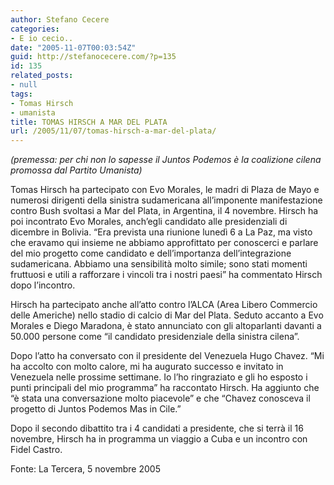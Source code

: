 ```yaml
---
author: Stefano Cecere
categories:
- E io cecio..
date: "2005-11-07T00:03:54Z"
guid: http://stefanocecere.com/?p=135
id: 135
related_posts:
- null
tags:
- Tomas Hirsch
- umanista
title: TOMAS HIRSCH A MAR DEL PLATA
url: /2005/11/07/tomas-hirsch-a-mar-del-plata/
---
```


<img src='/wp-content/hirschmaradonachavez.jpg' alt='' align='left' />_(premessa: per chi non lo sapesse il Juntos Podemos è la coalizione cilena promossa dal Partito Umanista)_

Tomas Hirsch ha partecipato con Evo Morales, le madri di Plaza de Mayo e numerosi dirigenti della sinistra sudamericana all’imponente manifestazione contro Bush svoltasi a Mar del Plata, in Argentina, il 4 novembre. Hirsch ha poi incontrato Evo Morales, anch’egli candidato alle presidenziali di dicembre in Bolivia. “Era prevista una riunione lunedì 6 a La Paz, ma visto che eravamo qui insieme ne abbiamo approfittato per conoscerci e parlare del mio progetto come candidato e dell’importanza dell’integrazione sudamericana. Abbiamo una sensibilità molto simile; sono stati momenti fruttuosi e utili a rafforzare i vincoli tra i nostri paesi” ha commentato Hirsch dopo l’incontro.
  
Hirsch ha partecipato anche all’atto contro l’ALCA (Area Libero Commercio delle Americhe) nello stadio di calcio di Mar del Plata. Seduto accanto a Evo Morales e Diego Maradona, è stato annunciato con gli altoparlanti davanti a 50.000 persone come “il candidato presidenziale della sinistra cilena”.
  
Dopo l’atto ha conversato con il presidente del Venezuela Hugo Chavez. “Mi ha accolto con molto calore, mi ha augurato successo e invitato in Venezuela nelle prossime settimane. Io l’ho ringraziato e gli ho esposto i punti principali del mio programma” ha raccontato Hirsch. Ha aggiunto che “è stata una conversazione molto piacevole” e che “Chavez conosceva il progetto di Juntos Podemos Mas in Cile.”
  
Dopo il secondo dibattito tra i 4 candidati a presidente, che si terrà il 16 novembre, Hirsch ha in programma un viaggio a Cuba e un incontro con Fidel Castro.

Fonte: La Tercera, 5 novembre 2005